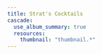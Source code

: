 ```yaml
---
title: Strat's Cocktails
cascade:
  use_album_summary: true
  resources:
    thumbnail: "thumbnail.*"
---
```

